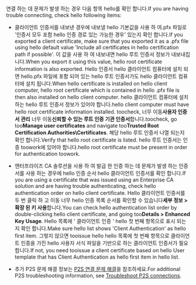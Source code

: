<span data-ttu-id="87cf8-101">연결 하는 데 문제가 발생 하는 경우 다음 항목 hello를 확인 합니다.</span><span class="sxs-lookup"><span data-stu-id="87cf8-101">If you are having trouble connecting, check hello following items:</span></span>

- <span data-ttu-id="87cf8-102">클라이언트 인증서를 내보낸 경우에 내보낼 hello 기본값을 사용 하 여.pfx 파일로 '인증서 모두 포함 hello 인증 경로 있는 가능한 경우' 있는지 확인 합니다.</span><span class="sxs-lookup"><span data-stu-id="87cf8-102">If you exported a client certificate, make sure that you exported it as a .pfx file using hello default value 'Include all certificates in hello certification path if possible'.</span></span> <span data-ttu-id="87cf8-103">이 값을 사용 하 여 내보내면 hello 루트 인증서 정보가 내보내집니다.</span><span class="sxs-lookup"><span data-stu-id="87cf8-103">When you export it using this value, hello root certificate information is also exported.</span></span> <span data-ttu-id="87cf8-104">Hello 인증서 hello 클라이언트 컴퓨터에 설치 되 면 hello.pfx 파일에 포함 되어 있는 hello 루트 인증서가도 hello 클라이언트 컴퓨터에 설치 됩니다.</span><span class="sxs-lookup"><span data-stu-id="87cf8-104">When hello certificate is installed on hello client computer, hello root certificate which is contained in hello .pfx file is then also installed on hello client computer.</span></span> <span data-ttu-id="87cf8-105">hello 클라이언트 컴퓨터에 설치 하는 hello 루트 인증서 정보가 있어야 합니다.</span><span class="sxs-lookup"><span data-stu-id="87cf8-105">hello client computer must have hello root certificate information installed.</span></span> <span data-ttu-id="87cf8-106">toocheck, 너무 이동**사용자 인증서 관리** 너무 이동**신뢰할 수 있는 루트 인증 기관 인증서**합니다.</span><span class="sxs-lookup"><span data-stu-id="87cf8-106">toocheck, go too**Manage user certificates** and navigate too**Trusted Root Certification Authorities\Certificates**.</span></span> <span data-ttu-id="87cf8-107">해당 hello 루트 인증서 나열 되는지 확인 합니다.</span><span class="sxs-lookup"><span data-stu-id="87cf8-107">Verify that hello root certificate is listed.</span></span> <span data-ttu-id="87cf8-108">hello 루트 인증서는 인증 toowork에 있어야 합니다.</span><span class="sxs-lookup"><span data-stu-id="87cf8-108">hello root certificate must be present in order for authentication toowork.</span></span>

- <span data-ttu-id="87cf8-109">엔터프라이즈 CA 솔루션을 사용 하 여 발급 한 인증 하는 데 문제가 발생 하는 인증서를 사용 하는 경우에 hello 인증 순서 hello 클라이언트 인증서를 확인 합니다.</span><span class="sxs-lookup"><span data-stu-id="87cf8-109">If you are using a certificate that was issued using an Enterprise CA solution and are having trouble authenticating, check hello authentication order on hello client certificate.</span></span> <span data-ttu-id="87cf8-110">Hello 클라이언트 인증서를 두 번 클릭 하 고 이동 너무 hello 인증 목록 순서를 확인할 수 있습니다**세부 정보 > 확장 된 키 사용**합니다.</span><span class="sxs-lookup"><span data-stu-id="87cf8-110">You can check hello authentication list order by double-clicking hello client certificate, and going too**Details > Enhanced Key Usage**.</span></span> <span data-ttu-id="87cf8-111">Hello 목록에 ' 클라이언트 인증 ' hello 첫 번째 항목으로 표시 되는지 확인 합니다.</span><span class="sxs-lookup"><span data-stu-id="87cf8-111">Make sure hello list shows 'Client Authentication' as hello first item.</span></span> <span data-ttu-id="87cf8-112">그렇지 않으면 tooissue hello hello 목록에 첫 번째 항목으로 클라이언트 인증을 가진 hello 사용자 서식 파일을 기반으로 하는 클라이언트 인증서가 필요 합니다.</span><span class="sxs-lookup"><span data-stu-id="87cf8-112">If not, you need tooissue a client certificate based on hello User template that has Client Authentication as hello first item in hello list.</span></span>

- <span data-ttu-id="87cf8-113">추가 P2S 문제 해결 정보는 [P2S 연결 문제 해결](../articles/vpn-gateway/vpn-gateway-troubleshoot-vpn-point-to-site-connection-problems.md)을 참조하세요.</span><span class="sxs-lookup"><span data-stu-id="87cf8-113">For additional P2S troubleshooting information, see [Troubleshoot P2S connections](../articles/vpn-gateway/vpn-gateway-troubleshoot-vpn-point-to-site-connection-problems.md).</span></span>